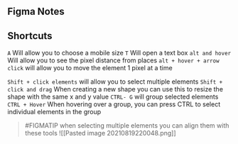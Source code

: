 ## Figma Notes


## Shortcuts

`A` Will allow you to choose a mobile size
`T` Will open a text box
`alt and hover` Will allow you to see the pixel distance from places
`alt + hover + arrow click` will allow you to move the element 1 pixel at a time

`Shift + click elements` will allow you to select multiple elements
`Shift + click and drag` When creating a new shape you can use this to resize the shape with the same x and y value
`CTRL- G` will group selected elements
`CTRL + Hover` When hovering over a group, you can press CTRL to select individual elements in the group

> #FIGMATIP when selecting multiple elements you can align them with these tools
> ![[Pasted image 20210819220048.png]]